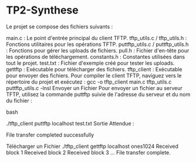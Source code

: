 # TP2-Synthese

Le projet se compose des fichiers suivants :

main.c : Le point d'entrée principal du client TFTP.
tftp_utils.c / tftp_utils.h : Fonctions utilitaires pour les opérations TFTP.
puttftp_utils.c / puttftp_utils.h : Fonctions pour gérer les uploads de fichiers.
pull.h : Fichier d'en-tête pour les opérations de téléchargement.
constants.h : Constantes utilisées dans tout le projet.
test.txt : Fichier d'exemple créé pour tester les uploads.
gettftp : Exécutable pour télécharger des fichiers.
tftp_client : Exécutable pour envoyer des fichiers.
Pour compiler le client TFTP, naviguez vers le répertoire du projet et exécutez :
gcc -o tftp_client main.c tftp_utils.c puttftp_utils.c -lnsl
Envoyer un Fichier
Pour envoyer un fichier au serveur TFTP, utilisez la commande puttftp suivie de l'adresse du serveur et du nom du fichier :

bash

./tftp_client puttftp localhost test.txt
Sortie Attendue :


File transfer completed successfully


Télécharger un Fichier
./tftp_client gettftp localhost ones1024
Received block 1
Received block 2
Received block 3
...
File transfer complete.
